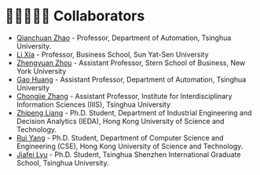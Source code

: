 # 👨🏽‍🤝‍👨🏼 Collaborators
- [Qianchuan Zhao](http://cfins.au.tsinghua.edu.cn/personalhg/zhaoqc/) -  Professor, Department of Automation, Tsinghua University. 
- [Li Xia](http://bus.sysu.edu.cn/en/teacher/XiaLi) - Professor, Business School, Sun Yat-Sen University
- [Zhengyuan Zhou](https://www.stern.nyu.edu/faculty/bio/zhengyuan-zhou) - Assistant Professor, Stern School of Business, New York University
- [Gao Huang](http://www.gaohuang.net/) - Assistant Professor, Department of Automation, Tsinghua University
- [Chongjie Zhang](http://people.iiis.tsinghua.edu.cn/~zhang/) - Assistant Professor, Institute for Interdisciplinary Information Sciences (IIIS), Tsinghua University
- [Zhipeng Liang](https://liangzp.github.io/) - Ph.D. Student, Department of Industrial Engineering and Decision Analytics (IEDA), Hong Kong University of Science and Technology.
- [Rui Yang](https://yangrui2015.github.io/) - Ph.D. Student, Department of Computer Science and Engineering (CSE), Hong Kong University of Science and Technology.
- [Jiafei Lyu](https://dmksjfl.github.io/) - Ph.D. Student, Tsinghua Shenzhen International Graduate School, Tsinghua University.
